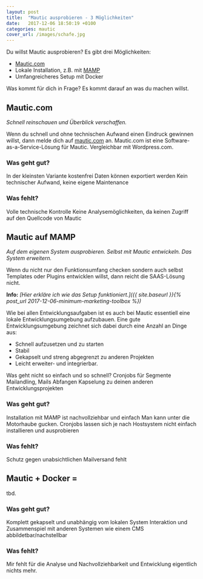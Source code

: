 ```yaml
---
layout: post
title:  "Mautic ausprobieren - 3 Möglichkeiten"
date:   2017-12-06 18:50:19 +0100
categories: mautic
cover_url: /images/schafe.jpg
---
```

Du willst Mautic ausprobieren? Es gibt drei Möglichkeiten:
* [Mautic.com](https://mautic.com)
* Lokale Installation, z.B. mit [MAMP](https://www.mamp.info/)
* Umfangreicheres Setup mit Docker

Was kommt für dich in Frage? Es kommt darauf an was du machen willst.

## Mautic.com
*Schnell reinschauen und Überblick verschaffen.*

Wenn du schnell und ohne technischen Aufwand einen Eindruck gewinnen willst,
dann melde dich auf [mautic.com](https://mautic.com) an. Mautic.com ist eine Software-as-a-Service-Lösung für Mautic.
Vergleichbar mit Wordpress.com.

### Was geht gut?
In der kleinsten Variante kostenfrei
Daten können exportiert werden
Kein technischer Aufwand, keine eigene Maintenance

### Was fehlt?
Volle technische Kontrolle
Keine Analysemöglichkeiten, da keinen Zugriff auf den Quellcode von Mautic

## Mautic auf MAMP
*Auf dem eigenen System ausprobieren. Selbst mit Mautic entwickeln. Das System erweitern.*

Wenn du nicht nur den Funktionsumfang checken sondern auch selbst Templates oder Plugins entwicklen willst, dann reicht die SAAS-Lösung nicht.

**Info:** *[Hier erkläre ich wie das Setup funktioniert.]({{ site.baseurl }}{% post_url 2017-12-06-minimum-marketing-toolbox %})*

Wie bei allen Entwicklungsaufgaben ist es auch bei Mautic essentiell eine lokale Entwicklungsumgebung aufzubauen.
Eine gute Entwicklungsumgebung zeichnet sich dabei durch eine Anzahl an Dinge aus:

* Schnell aufzusetzen und zu starten
* Stabil
* Gekapselt und streng abgegrenzt zu anderen Projekten
* Leicht erweiter- und integrierbar.


Was geht nicht so einfach und so schnell?
Cronjobs für Segmente
Mailandling, Mails Abfangen
Kapselung zu deinen anderen Entwicklungsprojekten

### Was geht gut?
Installation mit MAMP ist nachvollziehbar und einfach
Man kann unter die Motorhaube gucken.
Cronjobs lassen sich je nach Hostsystem nicht einfach installieren und ausprobieren

### Was fehlt?
Schutz gegen unabsichtlichen Mailversand fehlt


## Mautic + Docker = <i class="icon-heart"></i>
tbd.
### Was geht gut?
Komplett gekapselt und unabhängig vom lokalen System
Interaktion und Zusammenspiel mit anderen Systemen wie einem CMS abbildetbar/nachstellbar


### Was fehlt?
Mir fehlt für die Analyse und Nachvollziehbarkeit und Entwicklung eigentlich nichts mehr.